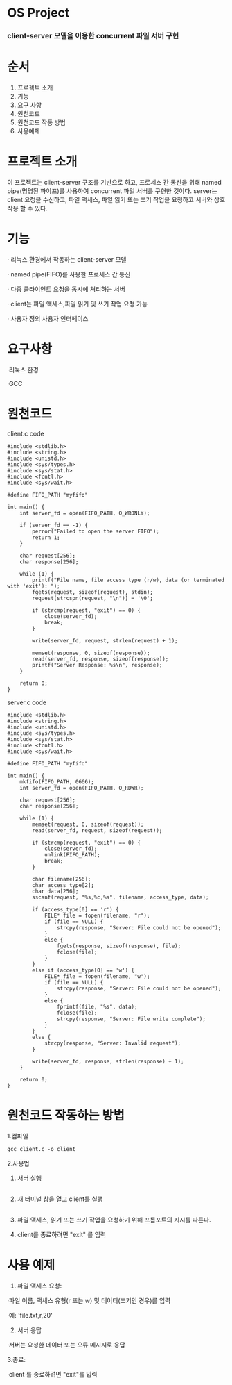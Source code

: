 # OS Project
### client-server 모델을 이용한 concurrent 파일 서버 구현

# 순서

1. 프로젝트 소개
2. 기능
3. 요구 사항
4. 원천코드
5. 원천코드 작동 방법
6. 사용예제

# 프로젝트 소개

이 프로젝트는 client-server 구조를 기반으로 하고, 프로세스 간 통신을 위해 named pipe(명명된 파이프)를 사용하여 concurrent 파일 서버를 구현한 것이다. server는 client 요청을 수신하고, 파일 액세스, 파일 읽기 또는 쓰기 작업을 요청하고 서버와 상호 작용 할 수 있다.

# 기능

· 리눅스 환경에서 작동하는 client-server 모델


· named pipe(FIFO)를 사용한 프로세스 간 통신


· 다중 클라이언트 요청을 동시에 처리하는 서버


· client는 파일 액세스,파일 읽기 및 쓰기 작업 요청 가능


· 사용자 정의 사용자 인터페이스



# 요구사항

·리눅스 환경


·GCC

# 원천코드

client.c code

``` #include <stdio.h>
#include <stdlib.h>
#include <string.h>
#include <unistd.h>
#include <sys/types.h>
#include <sys/stat.h>
#include <fcntl.h>
#include <sys/wait.h>

#define FIFO_PATH "myfifo"

int main() {
    int server_fd = open(FIFO_PATH, O_WRONLY);

    if (server_fd == -1) {
        perror("Failed to open the server FIFO");
        return 1;
    }

    char request[256];
    char response[256];

    while (1) {
        printf("File name, file access type (r/w), data (or terminated with 'exit'): ");
        fgets(request, sizeof(request), stdin);
        request[strcspn(request, "\n")] = '\0'; 

        if (strcmp(request, "exit") == 0) {
            close(server_fd);
            break;
        }

        write(server_fd, request, strlen(request) + 1);

        memset(response, 0, sizeof(response));
        read(server_fd, response, sizeof(response));
        printf("Server Response: %s\n", response);
    }

    return 0;
}

```



server.c code

``` #include <stdio.h>
#include <stdlib.h>
#include <string.h>
#include <unistd.h>
#include <sys/types.h>
#include <sys/stat.h>
#include <fcntl.h>
#include <sys/wait.h>

#define FIFO_PATH "myfifo"

int main() {
    mkfifo(FIFO_PATH, 0666);
    int server_fd = open(FIFO_PATH, O_RDWR);

    char request[256];
    char response[256];

    while (1) {
        memset(request, 0, sizeof(request));
        read(server_fd, request, sizeof(request));

        if (strcmp(request, "exit") == 0) {
            close(server_fd);
            unlink(FIFO_PATH);
            break;
        }

        char filename[256];
        char access_type[2];
        char data[256];
        sscanf(request, "%s,%c,%s", filename, access_type, data);

        if (access_type[0] == 'r') {
            FILE* file = fopen(filename, "r");
            if (file == NULL) {
                strcpy(response, "Server: File could not be opened");
            }
            else {
                fgets(response, sizeof(response), file);
                fclose(file);
            }
        }
        else if (access_type[0] == 'w') {
            FILE* file = fopen(filename, "w");
            if (file == NULL) {
                strcpy(response, "Server: File could not be opened");
            }
            else {
                fprintf(file, "%s", data);
                fclose(file);
                strcpy(response, "Server: File write complete");
            }
        }
        else {
            strcpy(response, "Server: Invalid request");
        }

        write(server_fd, response, strlen(response) + 1);
    }

    return 0;
}

```

# 원천코드 작동하는 방법

1.컴파일

``` gcc server.c -o server
gcc client.c -o client
```

2.사용법

1) 서버 실행
``` ./ server
```
2) 새 터미널 창을 열고 client를 실행
``` ./client
```

3) 파일 액세스, 읽기 또는 쓰기 작업을 요청하기 위해 프롬포트의 지시를 따른다.

4) client를 종료하려면 "exit" 를 입력


# 사용 예제

1. 파일 액세스 요청:


·파일 이름, 액세스 유형(r 또는 w) 및 데이터(쓰기인 경우)를 입력

·예: 'file.txt,r,20'

2. 서버 응답


·서버는 요청한 데이터 또는 오류 메시지로 응답


3.종료:


·client 를 종료하려면 "exit"를 입력


